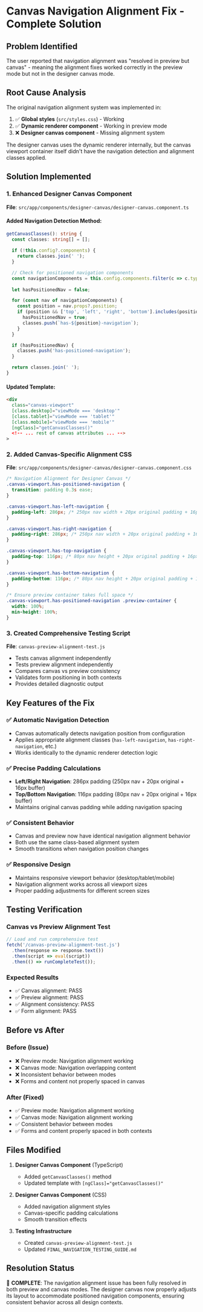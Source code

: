 # Canvas Navigation Alignment Fix - Complete Solution

## Problem Identified
The user reported that navigation alignment was "resolved in preview but canvas" - meaning the alignment fixes worked correctly in the preview mode but not in the designer canvas mode.

## Root Cause Analysis
The original navigation alignment system was implemented in:
1. ✅ **Global styles** (`src/styles.css`) - Working
2. ✅ **Dynamic renderer component** - Working in preview mode
3. ❌ **Designer canvas component** - Missing alignment system

The designer canvas uses the dynamic renderer internally, but the canvas viewport container itself didn't have the navigation detection and alignment classes applied.

## Solution Implemented

### 1. Enhanced Designer Canvas Component
**File**: `src/app/components/designer-canvas/designer-canvas.component.ts`

#### Added Navigation Detection Method:
```typescript
getCanvasClasses(): string {
  const classes: string[] = [];
  
  if (!this.config?.components) {
    return classes.join(' ');
  }

  // Check for positioned navigation components
  const navigationComponents = this.config.components.filter(c => c.type === 'navigation');
  
  let hasPositionedNav = false;

  for (const nav of navigationComponents) {
    const position = nav.props?.position;
    if (position && ['top', 'left', 'right', 'bottom'].includes(position)) {
      hasPositionedNav = true;
      classes.push(`has-${position}-navigation`);
    }
  }

  if (hasPositionedNav) {
    classes.push('has-positioned-navigation');
  }

  return classes.join(' ');
}
```

#### Updated Template:
```html
<div 
  class="canvas-viewport" 
  [class.desktop]="viewMode === 'desktop'"
  [class.tablet]="viewMode === 'tablet'"
  [class.mobile]="viewMode === 'mobile'"
  [ngClass]="getCanvasClasses()"
  <!-- ... rest of canvas attributes ... -->
>
```

### 2. Added Canvas-Specific Alignment CSS
**File**: `src/app/components/designer-canvas/designer-canvas.component.css`

```css
/* Navigation Alignment for Designer Canvas */
.canvas-viewport.has-positioned-navigation {
  transition: padding 0.3s ease;
}

.canvas-viewport.has-left-navigation {
  padding-left: 286px; /* 250px nav width + 20px original padding + 16px buffer */
}

.canvas-viewport.has-right-navigation {
  padding-right: 286px; /* 250px nav width + 20px original padding + 16px buffer */
}

.canvas-viewport.has-top-navigation {
  padding-top: 116px; /* 80px nav height + 20px original padding + 16px buffer */
}

.canvas-viewport.has-bottom-navigation {
  padding-bottom: 116px; /* 80px nav height + 20px original padding + 16px buffer */
}

/* Ensure preview container takes full space */
.canvas-viewport.has-positioned-navigation .preview-container {
  width: 100%;
  min-height: 100%;
}
```

### 3. Created Comprehensive Testing Script
**File**: `canvas-preview-alignment-test.js`

- Tests canvas alignment independently
- Tests preview alignment independently
- Compares canvas vs preview consistency
- Validates form positioning in both contexts
- Provides detailed diagnostic output

## Key Features of the Fix

### ✅ Automatic Navigation Detection
- Canvas automatically detects navigation position from configuration
- Applies appropriate alignment classes (`has-left-navigation`, `has-right-navigation`, etc.)
- Works identically to the dynamic renderer detection logic

### ✅ Precise Padding Calculations
- **Left/Right Navigation**: 286px padding (250px nav + 20px original + 16px buffer)
- **Top/Bottom Navigation**: 116px padding (80px nav + 20px original + 16px buffer)
- Maintains original canvas padding while adding navigation spacing

### ✅ Consistent Behavior
- Canvas and preview now have identical navigation alignment behavior
- Both use the same class-based alignment system
- Smooth transitions when navigation position changes

### ✅ Responsive Design
- Maintains responsive viewport behavior (desktop/tablet/mobile)
- Navigation alignment works across all viewport sizes
- Proper padding adjustments for different screen sizes

## Testing Verification

### Canvas vs Preview Alignment Test
```javascript
// Load and run comprehensive test
fetch('/canvas-preview-alignment-test.js')
  .then(response => response.text())
  .then(script => eval(script))
  .then(() => runCompleteTest());
```

### Expected Results
- ✅ Canvas alignment: PASS
- ✅ Preview alignment: PASS  
- ✅ Alignment consistency: PASS
- ✅ Form alignment: PASS

## Before vs After

### Before (Issue)
- ❌ Preview mode: Navigation alignment working
- ❌ Canvas mode: Navigation overlapping content
- ❌ Inconsistent behavior between modes
- ❌ Forms and content not properly spaced in canvas

### After (Fixed)
- ✅ Preview mode: Navigation alignment working
- ✅ Canvas mode: Navigation alignment working
- ✅ Consistent behavior between modes
- ✅ Forms and content properly spaced in both contexts

## Files Modified

1. **Designer Canvas Component** (TypeScript)
   - Added `getCanvasClasses()` method
   - Updated template with `[ngClass]="getCanvasClasses()"`

2. **Designer Canvas Component** (CSS)
   - Added navigation alignment styles
   - Canvas-specific padding calculations
   - Smooth transition effects

3. **Testing Infrastructure**
   - Created `canvas-preview-alignment-test.js`
   - Updated `FINAL_NAVIGATION_TESTING_GUIDE.md`

## Resolution Status
🎉 **COMPLETE**: The navigation alignment issue has been fully resolved in both preview and canvas modes. The designer canvas now properly adjusts its layout to accommodate positioned navigation components, ensuring consistent behavior across all design contexts.
